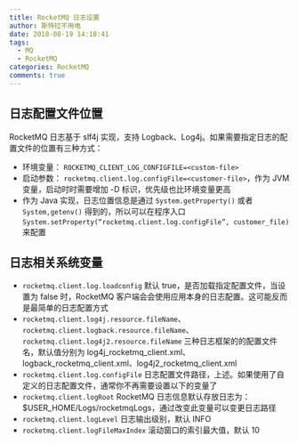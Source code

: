 ```yaml
---
title: RocketMQ 日志设置
author: 斯特拉不用电
date: 2018-08-19 14:18:41
tags:
  - MQ
  - RocketMQ
categories: RocketMQ
comments: true
---
```


## 日志配置文件位置
RocketMQ 日志基于 slf4j 实现，支持 Logback、Log4j。如果需要指定日志的配置文件的位置有三种方式：
* 环境变量：
`ROCKETMQ_CLIENT_LOG_CONFIGFILE=<custom-file>`
* 启动参数：
`rocketmq.client.log.configFile=<customer-file>`，作为 JVM 变量，启动时时需要增加 -D 标识，优先级也比环境变量更高
* 作为 Java 实现，日志位置信息是通过 `System.getProperty()` 或者 `System,getenv()` 得到的，所以可以在程序入口 `System.setProperty(“rocketmq.client.log.configFile”, customer_file)` 来配置

<!-- more -->

## 日志相关系统变量
* `rocketmq.client.log.loadconfig`
默认 true，是否加载指定配置文件，当设置为 false 时，RocketMQ 客户端会会使用应用本身的日志配置。这可能反而是最简单的日志配置方式
* `rocketmq.client.log4j.resource.fileName`、`rocketmq.client.logback.resource.fileName`、 `rocketmq.client.log4j2.resource.fileName`
三种日志框架的的配置文件名，默认值分别为 log4j_rocketmq_client.xml、logback_rocketmq_client.xml、log4j2_rocketmq_client.xml
* `rocketmq.client.log.configFile`
日志配置文件路径，上述。如果使用了自定义的日志配置文件，通常你不再需要设置以下的变量了
* `rocketmq.client.logRoot`
RocketMQ 日志信息默认存放日志为：$USER_HOME/Logs/rocketmqLogs，通过改变此变量可以变更日志路径
* `rocketmq.client.logLevel`
日志输出级别，默认 INFO
* `rocketmq.client.logFileMaxIndex`
滚动窗口的索引最大值，默认 10